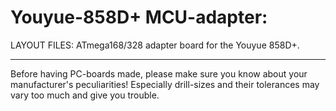 
Youyue-858D+ MCU-adapter:
=========================

LAYOUT FILES: ATmega168/328 adapter board for the Youyue 858D+.  


---

Before having PC-boards made, please make sure you know about your manufacturer's peculiarities!
Especially drill-sizes and their tolerances may vary too much and give you trouble.

